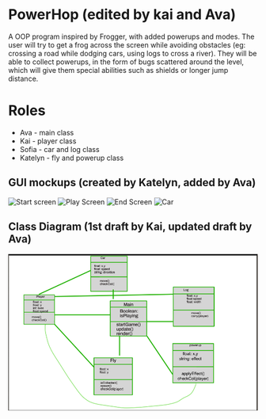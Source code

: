 # PowerHop (edited by kai and Ava)
A OOP program inspired by Frogger, with added powerups and modes. The user will try to get a frog across the screen while avoiding obstacles (eg: crossing a road while dodging cars, using logs to cross a river). They will be able to collect powerups, in the form of bugs scattered around the level, which will give them special abilities such as shields or longer jump distance.

# Roles
* Ava - main class
* Kai - player class
* Sofia - car and log class
* Katelyn - fly and powerup class

## GUI mockups (created by Katelyn, added by Ava)
![Start screen](https://github.com/colterschiwal5/python_group/raw/Frogger-or-TicTacToe/Frogger/images/Frogger_Start.png?raw=true)
![Play Screen](https://github.com/colterschiwal5/python_group/raw/Frogger-or-TicTacToe/Frogger/images/Frogger_Play.png?raw=true)
![End Screen](https://github.com/colterschiwal5/python_group/raw/Frogger-or-TicTacToe/Frogger/images/Frogger_End.png?raw=true)
![Car](https://github.com/SpaceCheetah322/PowerHop/blob/main/images/New%20Piskel.png?raw=true)

## Class Diagram (1st draft by Kai, updated draft by Ava)
![Class Diagram](https://github.com/SpaceCheetah322/Frogger/blob/main/images/Updated_Class_Diagram.png?raw=true)
